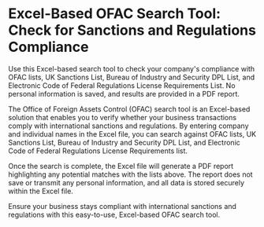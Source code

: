 # Excel-Based OFAC Search Tool: Check for Sanctions and Regulations Compliance

Use this Excel-based search tool to check your company's compliance with OFAC lists, UK Sanctions List, Bureau of Industry and Security DPL List, and Electronic Code of Federal Regulations License Requirements List. No personal information is saved, and results are provided in a PDF report.

The Office of Foreign Assets Control (OFAC) search tool is an Excel-based solution that enables you to verify whether your business transactions comply with international sanctions and regulations. By entering company and individual names in the Excel file, you can search against OFAC lists, UK Sanctions List, Bureau of Industry and Security DPL List, and Electronic Code of Federal Regulations License Requirements list.

Once the search is complete, the Excel file will generate a PDF report highlighting any potential matches with the lists above. The report does not save or transmit any personal information, and all data is stored securely within the Excel file.

Ensure your business stays compliant with international sanctions and regulations with this easy-to-use, Excel-based OFAC search tool.
